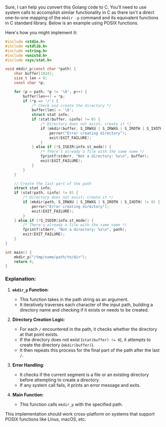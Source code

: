 Sure, I can help you convert this Golang code to C. You'll need to use system calls to accomplish similar functionality in C as there isn't a direct one-to-one mapping of the `mkdir -p` command and its equivalent functions in C standard library. Below is an example using POSIX functions.

Here's how you might implement it:

```c
#include <stdio.h>
#include <stdlib.h>
#include <string.h>
#include <unistd.h>
#include <sys/stat.h>

void mkdir_p(const char *path) {
    char buffer[1024];
    size_t len = 0;
    const char *p;

    for (p = path; *p != '\0'; p++) {
        buffer[len++] = *p;
        if (*p == '/') {
            /* Check and create the directory */
            buffer[len] = '\0';
            struct stat info;
            if (stat(buffer, &info) != 0) {
                /* Directory does not exist; create it */
                if (mkdir(buffer, S_IRWXU | S_IRWXG | S_IROTH | S_IXOTH) != 0) {
                    perror("Error creating directory");
                    exit(EXIT_FAILURE);
                }
            } else if (!S_ISDIR(info.st_mode)) {
                /* There's already a file with the same name */
                fprintf(stderr, "Not a directory: %s\n", buffer);
                exit(EXIT_FAILURE);
            }
        }
    }

    // Create the last part of the path
    struct stat info;
    if (stat(path, &info) != 0) {
        /* Directory does not exist; create it */
        if (mkdir(path, S_IRWXU | S_IRWXG | S_IROTH | S_IXOTH) != 0) {
            perror("Error creating directory");
            exit(EXIT_FAILURE);
        }
    } else if (!S_ISDIR(info.st_mode)) {
        /* There's already a file with the same name */
        fprintf(stderr, "Not a directory: %s\n", path);
        exit(EXIT_FAILURE);
    }
}

int main() {
    mkdir_p("/tmp/some/path/to/dir");
    return 0;
}
```

### Explanation:

1. **`mkdir_p` Function**:
   - This function takes in the path string as an argument.
   - It iteratively traverses each character of the input path, building a directory name and checking if it exists or needs to be created.

2. **Directory Creation Logic**:
   - For each `/` encountered in the path, it checks whether the directory at that point exists.
   - If the directory does not exist (`stat(buffer) != 0`), it attempts to create the directory (`mkdir(buffer)`).
   - It then repeats this process for the final part of the path after the last `/`.

3. **Error Handling**:
   - It checks if the current segment is a file or an existing directory before attempting to create a directory.
   - If any system call fails, it prints an error message and exits.

4. **Main Function**:
   - This function calls `mkdir_p` with the specified path.

This implementation should work cross-platform on systems that support POSIX functions like Linux, macOS, etc.
